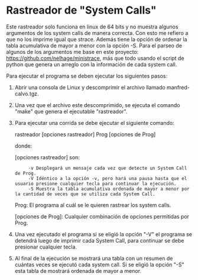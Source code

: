 # Rastreador de "System Calls"

Este rastreador solo funciona en linux de 64 bits y no muestra algunos argumentos de los system calls de manera correcta. Con esto me refiero a que no los imprime igual que strace. Además tiene la opción de ordenar la tabla acumulativa de mayor a menor con la opción -S. Para el parseo de algunos de los argumentos me base en este proyecto: https://github.com/nelhage/ministrace, más que todo usando el script de python que genera un arreglo con la información de cada system call. 

Para ejecutar el programa se deben ejecutar los siguientes pasos:


1) Abrir una consola de Linux y descomprimir el archivo llamado manfred-calvo.tgz.

2) Una vez que el archivo este descomprimido, se ejecuta el comando "make" que genera el ejecutable "rastreador".

3) Para ejecutar una corrida se debe ejecutar el siguiente comando:

	rastreador [opciones rastreador] Prog [opciones de Prog]

   donde:

   [opciones rastreador] son: 

			-v Desplegará un mensaje cada vez que detecte un System Call de Prog.
			-V Idéntico a la opción -v, pero hará una pausa hasta que el usuario presione cualquier tecla para continuar la ejecución.
			-S Muestra la tabla acumulativa ordenada de mayor a menor por la cantidad de veces que se utiliza cada System Call.

   Prog: El programa al cuál se le quieren rastrear los system calls.
  	
 
   [opciones de Prog]: Cualquier combinación de opciones permitidas por Prog.

4) Una vez ejecutado el programa si se eligió la opción "-V" el programa se detendrá luego de imprimir cada System Call, para continuar se debe presionar cualquier tecla.

5) Al final de la ejecución se mostrará una tabla con un resumen de cuántas veces se ejecutó cada system call. Si se eligió la opción "-S" esta tabla de mostrará ordenada de mayor a menor.
